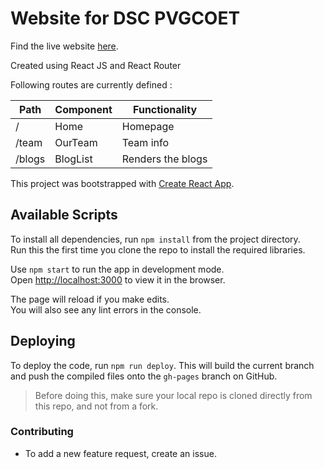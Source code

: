 # Website for DSC PVGCOET

Find the live website [here](https://dscpvgcoet.github.io/).


Created using React JS and React Router

Following routes are currently defined :

| Path | Component | Functionality |
|------|-----------|---------------|
|  /   |  Home     |   Homepage    |
| /team| OurTeam| Team info |
| /blogs| BlogList | Renders the blogs |

This project was bootstrapped with [Create React App](https://github.com/facebook/create-react-app).

## Available Scripts

To install all dependencies, run ```npm install``` from the project directory.  
Run this the first time you clone the repo to install the required libraries.

Use ```npm start``` to run the app in development mode.  
Open [http://localhost:3000](http://localhost:3000) to view it in the browser.

The page will reload if you make edits.<br />
You will also see any lint errors in the console.

## Deploying

To deploy the code, run ```npm run deploy```.
This will build the current branch and push the compiled files onto the ```gh-pages``` branch on GitHub.
> Before doing this, make sure your local repo is cloned directly from this repo, and not from a fork. 

### Contributing
- To add a new feature request, create an issue.
